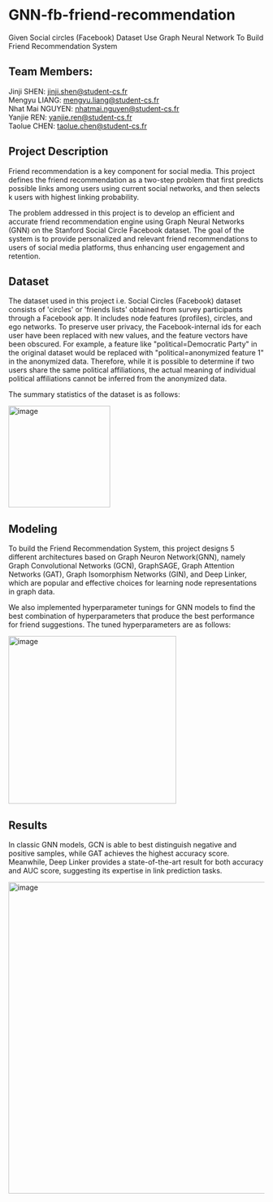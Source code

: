 # GNN-fb-friend-recommendation
Given Social circles (Facebook) Dataset Use Graph Neural Network To Build Friend Recommendation System

## Team Members:
Jinji SHEN: jinji.shen@student-cs.fr  
Mengyu LIANG: mengyu.liang@student-cs.fr  
Nhat Mai NGUYEN: nhatmai.nguyen@student-cs.fr  
Yanjie REN: yanjie.ren@student-cs.fr  
Taolue CHEN: taolue.chen@student-cs.fr

## Project Description
Friend recommendation is a key component for social media. This project defines the friend recommendation as a two-step problem that first predicts possible links among users using current social networks, and then selects k users with highest linking probability. 

The problem addressed in this project is to develop an efficient and accurate friend recommendation engine using Graph Neural Networks (GNN) on the Stanford Social Circle Facebook dataset. The goal of the system is to provide personalized and relevant friend recommendations to users of social media platforms, thus enhancing user engagement and retention. 

## Dataset
The dataset used in this project i.e. Social Circles (Facebook) dataset consists of 'circles' or 'friends lists' obtained from survey participants through a Facebook app. It includes node features (profiles), circles, and ego networks. To preserve user privacy, the Facebook-internal ids for each user have been replaced with new values, and the feature vectors have been obscured. For example, a feature like "political=Democratic Party" in the original dataset would be replaced with "political=anonymized feature 1" in the anonymized data. Therefore, while it is possible to determine if two users share the same political affiliations, the actual meaning of individual political affiliations cannot be inferred from the anonymized data.

The summary statistics of the dataset is as follows:

<img width="200" alt="image" src="https://github.com/SJinji/GNN-fb-friend-recommendation/assets/103330181/213d42ac-9591-4baf-b0dd-5f26cbb25796">

## Modeling
To build the Friend Recommendation System, this project designs 5 different architectures based on Graph Neuron Network(GNN), namely Graph Convolutional Networks (GCN), GraphSAGE, Graph Attention Networks (GAT), Graph Isomorphism Networks (GIN), and Deep Linker, which are popular and effective choices for learning node representations in graph data.

We also implemented hyperparameter tunings for GNN models to find the best combination of hyperparameters that produce the best performance for friend suggestions. The tuned hyperparameters are as follows:

<img width="330" alt="image" src="https://github.com/SJinji/GNN-fb-friend-recommendation/assets/103330181/b50e4260-940e-4266-a0b5-a27124dc59d2">


## Results
In classic GNN models, GCN is able to best distinguish negative and positive samples, while GAT achieves the highest accuracy score. Meanwhile, Deep Linker provides a state-of-the-art result for both accuracy and AUC score, suggesting its expertise in link prediction tasks.

<img width="613" alt="image" src="https://github.com/SJinji/GNN-fb-friend-recommendation/assets/103330181/bb925e3e-be92-4385-a854-56b9d7648c26">

